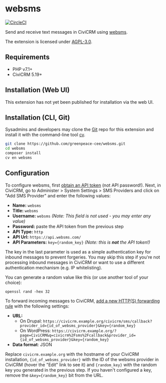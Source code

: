 # websms

[![CircleCI](https://circleci.com/gh/greenpeace-cee/websms.svg?style=svg)](https://circleci.com/gh/greenpeace-cee/websms)

Send and receive text messages in CiviCRM using [websms](https://websms.at/).

The extension is licensed under [AGPL-3.0](LICENSE.txt).

## Requirements

* PHP v7.1+
* CiviCRM 5.19+

## Installation (Web UI)

This extension has not yet been published for installation via the web UI.

## Installation (CLI, Git)

Sysadmins and developers may clone the [Git](https://en.wikipedia.org/wiki/Git) repo for this extension and
install it with the command-line tool [cv](https://github.com/civicrm/cv).

```bash
git clone https://github.com/greenpeace-cee/websms.git
cd websms
composer install
cv en websms
```

## Configuration

To configure websms, first [obtain an API token](https://app.websms.com/#/api-admin/access) (not API password!).
Next, in CiviCRM, go to Administer > System Settings > SMS Providers and click on "Add SMS Provider" and
enter the following values:

* **Name:** `websms`
* **Title:** `websms`
* **Username:** `websms` *(Note: This field is not used - you may enter any value)*
* **Password:** paste the API token from the previous step
* **API Type:** `http`
* **API Url:** `https://api.websms.com/`
* **API Parameters:** `key={random_key}` *(Note: this is **not** the API token!)*

The key in the last parameter is used as a simple authentication key for inbound
messages to prevent forgeries. You may skip this step if you're not processing
inbound messages in CiviCRM or want to use a different authentication mechanism
(e.g. IP whitelisting).

You can generate a random value like this (or use another tool of your choice):

    openssl rand -hex 32

To forward incoming messages to CiviCRM, [add a new HTTP(S) forwarding rule](https://app.websms.com/#/trigger/mo/sms)
with the following settings:

* **URL:**
  * On Drupal: `https://civicrm.example.org/civicrm/sms/callback?provider_id={id_of_websms_provider}&key={random_key}`
  * On WordPress: `https://civicrm.example.org/?page=CiviCRM&q=civicrm%2Fsms%2Fcallback&provider_id={id_of_websms_provider}&key={random_key}`
* **Data format**: JSON

Replace `civicrm.example.org` with the hostname of your CiviCRM installation,
`{id_of_websms_provider}` with the ID of the websms provider in CiviCRM (hover
the "Edit" link to see it) and `{random_key}` with the random key you generated
in the previous step. If you haven't configured a key, remove the `&key={random_key}`
bit from the URL.
